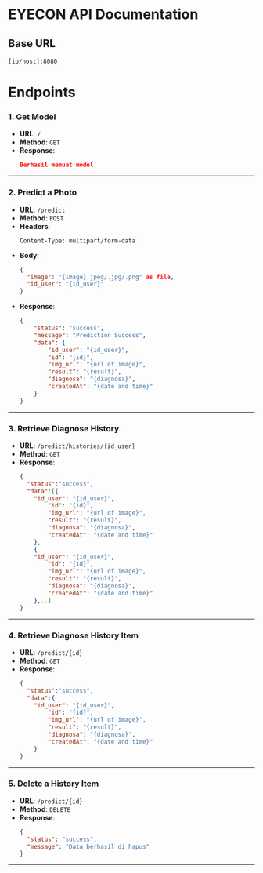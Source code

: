 
# EYECON API Documentation

## Base URL
```
[ip/host]:8080
```


# Endpoints

### 1. Get Model
- **URL**: `/`
- **Method**: `GET`  
- **Response**:
  ```json
  Berhasil memuat model
  ```

---

### 2. Predict a Photo
- **URL**: `/predict`
- **Method**: `POST`  
- **Headers**:  
  ```
  Content-Type: multipart/form-data
  ```
- **Body**:
  ```json
  {
    "image": "{image}.jpeg/.jpg/.png" as file,
    "id_user": "{id_user}"
  }
  ```
- **Response**:
  ```json
  {
      "status": "success",
      "message": "Prediction Success",
      "data": {
          "id_user": "{id_user}",
          "id": "{id}",
          "img_url": "{url of image}",
          "result": "{result}",
          "diagnosa": "{diagnosa}",
          "createdAt": "{date and time}"
      }
  }
  ```

---

### 3. Retrieve Diagnose History
- **URL**: `/predict/histories/{id_user}`
- **Method**: `GET`  
- **Response**:
  ```json
  {
    "status":"success",
    "data":[{
      "id_user": "{id_user}",
          "id": "{id}",
          "img_url": "{url of image}",
          "result": "{result}",
          "diagnosa": "{diagnosa}",
          "createdAt": "{date and time}"
      },
      {
      "id_user": "{id_user}",
          "id": "{id}",
          "img_url": "{url of image}",
          "result": "{result}",
          "diagnosa": "{diagnosa}",
          "createdAt": "{date and time}"
      },..]
  }
  ```

---

### 4. Retrieve Diagnose History Item
- **URL**: `/predict/{id}`
- **Method**: `GET`  
- **Response**:
  ```json
  {
    "status":"success",
    "data":{
      "id_user": "{id_user}",
          "id": "{id}",
          "img_url": "{url of image}",
          "result": "{result}",
          "diagnosa": "{diagnosa}",
          "createdAt": "{date and time}"
      }
  }
  ```

---

### 5. Delete a History Item
- **URL**: `/predict/{id}`
- **Method**: `DELETE`  
- **Response**:
  ```json
  {
    "status": "success",
    "message": "Data berhasil di hapus"
  }
  ```

---
